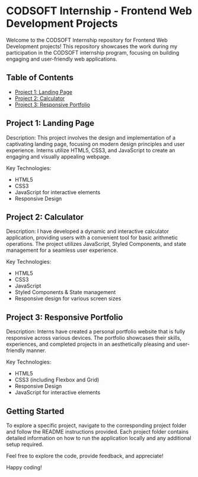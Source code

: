 # CODSOFT Internship - Frontend Web Development Projects

Welcome to the CODSOFT Internship repository for Frontend Web Development projects! This repository showcases the work during my participation in the CODSOFT internship program, focusing on building engaging and user-friendly web applications.

## Table of Contents

- [Project 1: Landing Page](#project-2-landing-page)
- [Project 2: Calculator](#project-1-calculator)
- [Project 3: Responsive Portfolio](#project-3-responsive-portfolio)

## Project 1: Landing Page

Description: This project involves the design and implementation of a captivating landing page, focusing on modern design principles and user experience. Interns utilize HTML5, CSS3, and JavaScript to create an engaging and visually appealing webpage.

Key Technologies:
- HTML5
- CSS3
- JavaScript for interactive elements
- Responsive Design

  
## Project 2: Calculator

Description: I have developed a dynamic and interactive calculator application, providing users with a convenient tool for basic arithmetic operations. The project utilizes JavaScript, Styled Components, and state management for a seamless user experience.

Key Technologies:
- HTML5
- CSS3
- JavaScript
- Styled Components & State management
- Responsive design for various screen sizes


## Project 3: Responsive Portfolio

Description: Interns have created a personal portfolio website that is fully responsive across various devices. The portfolio showcases their skills, experiences, and completed projects in an aesthetically pleasing and user-friendly manner.

Key Technologies:
- HTML5
- CSS3 (including Flexbox and Grid)
- Responsive Design
- JavaScript for interactive elements

## Getting Started

To explore a specific project, navigate to the corresponding project folder and follow the README instructions provided. Each project folder contains detailed information on how to run the application locally and any additional setup required.

Feel free to explore the code, provide feedback, and appreciate!

Happy coding!
